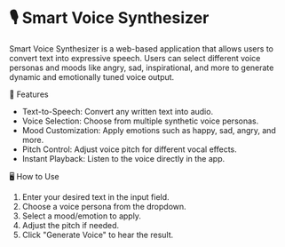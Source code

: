 # 🎙️ Smart Voice Synthesizer

Smart Voice Synthesizer is a web-based application that allows users to convert text into expressive speech. Users can select different voice personas and moods like angry, sad, inspirational, and more to generate dynamic and emotionally tuned voice output.


🚀 Features

- Text-to-Speech: Convert any written text into audio.
- Voice Selection: Choose from multiple synthetic voice personas.
- Mood Customization: Apply emotions such as happy, sad, angry, and more.
- Pitch Control: Adjust voice pitch for different vocal effects.
- Instant Playback: Listen to the voice directly in the app.


🖥️ How to Use

1. Enter your desired text in the input field.
2. Choose a voice persona from the dropdown.
3. Select a mood/emotion to apply.
4. Adjust the pitch if needed.
5. Click "Generate Voice" to hear the result.
